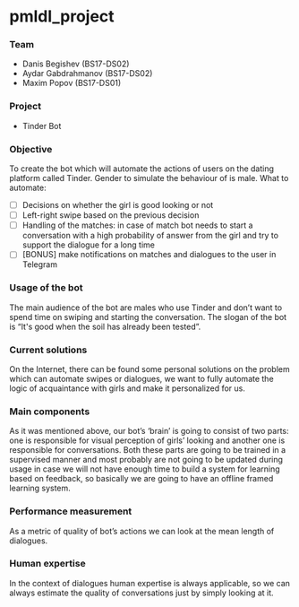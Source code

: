 # pmldl_project

### Team
 - Danis Begishev (BS17-DS02)
 - Aydar Gabdrahmanov (BS17-DS02)
 - Maxim Popov (BS17-DS01)
 
### Project
 - Tinder Bot
 
### Objective
To create the bot which will automate the actions of users on the dating platform called Tinder. Gender to simulate the behaviour of is male.
What to automate:
  - [ ] Decisions on whether the girl is good looking or not
  - [ ] Left-right swipe based on the previous decision
  - [ ] Handling of the matches: in case of match bot needs to start a conversation with a high probability of answer from the girl and try to support the dialogue for a long time
  - [ ] [BONUS] make notifications on matches and dialogues to the user in Telegram
  
### Usage of the bot
The main audience of the bot are males who use Tinder and don’t want to spend time on swiping and starting the conversation. The slogan of the bot is
“It's good when the soil has already been tested”.

### Current solutions
On the Internet, there can be found some personal solutions on the problem which can automate swipes or dialogues, we want to fully automate the logic of acquaintance with girls and make it personalized for us.

### Main components
As it was mentioned above, our bot’s ‘brain’ is going to consist of two parts: one is responsible for visual perception of girls’ looking and another one is responsible for conversations. Both these parts are going to be trained in a supervised manner and most probably are not going to be updated during usage in case we will not have enough time to build a system for learning based on feedback, so basically we are going to have an offline framed learning system.

### Performance measurement
As a metric of quality of bot’s actions we can look at the mean length of dialogues.

### Human expertise
In the context of dialogues human expertise is always applicable, so we can always estimate the quality of conversations just by simply looking at it.

